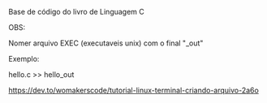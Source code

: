 Base de código do livro de Linguagem C


OBS:

Nomer arquivo EXEC (executaveis unix) com o final "_out" 


Exemplo: 

hello.c >> hello_out

https://dev.to/womakerscode/tutorial-linux-terminal-criando-arquivo-2a6o